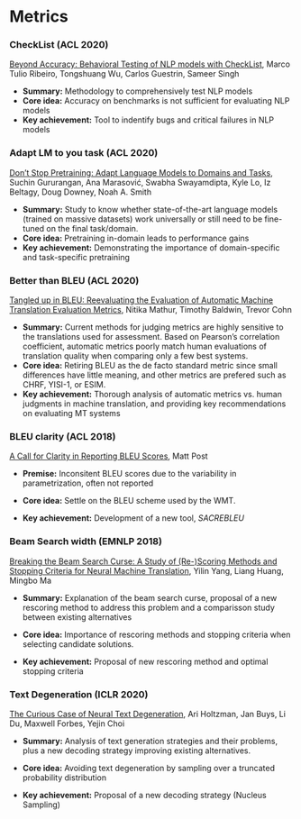 # Metrics

### CheckList (ACL 2020)

[Beyond Accuracy: Behavioral Testing of NLP models with CheckList](https://arxiv.org/abs/2005.04118), Marco Tulio Ribeiro, Tongshuang Wu, Carlos Guestrin, Sameer Singh

- **Summary:** Methodology to comprehensively test NLP models
- **Core idea:** Accuracy on benchmarks is not sufficient for evaluating NLP models
- **Key achievement:** Tool to indentify bugs and critical failures in NLP models

### Adapt LM to you task (ACL 2020)

[Don’t Stop Pretraining: Adapt Language Models to Domains and Tasks](https://arxiv.org/abs/2004.10964), Suchin Gururangan, Ana Marasović, Swabha Swayamdipta, Kyle Lo, Iz Beltagy, Doug Downey, Noah A. Smith

- **Summary:** Study to know whether state-of-the-art language models (trained on massive datasets) work universally or still need to be fine-tuned on the final task/domain.
- **Core idea:** Pretraining in-domain leads to performance gains
- **Key achievement:** Demonstrating the importance of domain-specific and task-specific pretraining

### Better than BLEU (ACL 2020)

[Tangled up in BLEU: Reevaluating the Evaluation of Automatic Machine Translation Evaluation Metrics](https://arxiv.org/abs/2006.06264), Nitika Mathur, Timothy Baldwin, Trevor Cohn

- **Summary:** Current methods for judging metrics are highly sensitive to the translations used for assessment. Based on Pearson’s correlation coefficient, automatic metrics poorly match human evaluations of translation quality when comparing only a few best systems.
- **Core idea:** Retiring BLEU as the de facto standard metric since small differences have little meaning, and other metrics are prefered such as CHRF, YISI-1, or ESIM.
- **Key achievement:** Thorough analysis of automatic metrics vs. human judgments in machine translation, and providing key recommendations on evaluating MT systems

### BLEU clarity (ACL 2018)

[A Call for Clarity in Reporting BLEU Scores](https://arxiv.org/abs/1804.08771), Matt Post

- **Premise:** Inconsitent BLEU scores due to the variability in parametrization, often not reported

- **Core idea:** Settle on the BLEU scheme used by the WMT. 
- **Key achievement:** Development of a new tool, *SACREBLEU*

### Beam Search width (EMNLP 2018)

[Breaking the Beam Search Curse: A Study of (Re-)Scoring Methods and Stopping Criteria for Neural Machine Translation](https://arxiv.org/abs/1808.09582), Yilin Yang, Liang Huang, Mingbo Ma

- **Summary:** Explanation of the beam search curse, proposal of a new rescoring method to address this problem and a comparisson study between existing alternatives

- **Core idea:** Importance of rescoring methods and stopping criteria when selecting  candidate solutions.
- **Key achievement:** Proposal of new rescoring method and optimal stopping criteria 

### Text Degeneration (ICLR 2020)

[The Curious Case of Neural Text Degeneration](https://arxiv.org/pdf/1904.09751.pdf), Ari Holtzman, Jan Buys, Li Du, Maxwell Forbes, Yejin Choi

- **Summary:** Analysis of text generation strategies and their problems, plus a new decoding strategy improving existing alternatives.

- **Core idea:** Avoiding text degeneration by sampling over a truncated probability distribution
- **Key achievement:** Proposal of a new decoding strategy (Nucleus Sampling)



